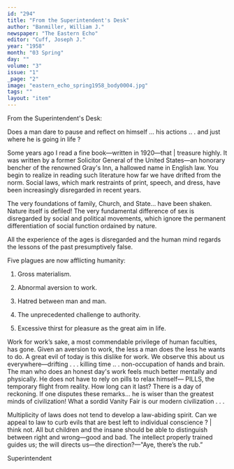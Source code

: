 ```yaml
---
id: "294"
title: "From the Superintendent's Desk"
author: "Banmiller, William J."
newspaper: "The Eastern Echo"
editor: "Cuff, Joseph J."
year: "1958"
month: "03 Spring"
day: ""
volume: "3"
issue: "1"
_page: "2"
image: "eastern_echo_spring1958_body0004.jpg"
tags: ""
layout: "item"
---
```

From the Superintendent's Desk:

Does a man dare to pause and reflect on himself ... his actions .. . and just where he
is going in life ?

Some years ago I read a fine book—written in 1920—that | treasure highly. It was written
by a former Solicitor General of the United States—an honorary bencher of the renowned
Gray's Inn, a hallowed name in English law. You begin to realize in reading such
literature how far we have drifted from the norm. Social laws, which mark restraints of
print, speech, and dress, have been increasingly disregarded in recent years.

The very foundations of family, Church, and State... have been shaken. Nature
itself is defiled! The very fundamental difference of sex is disregarded by social and
political movements, which ignore the permanent differentiation of social function ordained
by nature.

All the experience of the ages is disregarded and the human mind regards the lessons of
the past presumptively false.

Five plagues are now afflicting humanity:

1. Gross materialism.

2. Abnormal aversion to work.

3. Hatred between man and man.

4. The unprecedented challenge to authority.

5. Excessive thirst for pleasure as the great aim in life.

Work for work’s sake, a most commendable privilege of human faculties, has gone. Given
an aversion to work, the less a man does the less he wants to do. A great evil of today
is this dislike for work. We observe this about us everywhere—drifting . . . killing
time .. . non-occupation of hands and brain. The man who does an honest day's work feels
much better mentally and physically. He does not have to rely on pills to relax himself—
PILLS, the temporary flight from reality. How long can it last? There is a day of
reckoning. If one disputes these remarks... he is wiser than the greatest minds of
civilization! What a sordid Vanity Fair is our modern civilization . . .

Multiplicity of laws does not tend to develop a law-abiding spirit. Can we appeal to law
to curb evils that are best left to individual conscience ? | think not. All but children
and the insane should be able to distinguish between right and wrong—good and bad. The
intellect properly trained guides us; the will directs us—the direction?—"Aye, there’s
the rub.”

Superintendent
